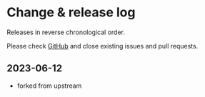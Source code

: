 # Change & release log

Releases in reverse chronological order.

Please check
[GitHub](https://github.com/xpack-3rd-party/libucontext-xpack/issues/)
and close existing issues and pull requests.

## 2023-06-12

* forked from upstream

